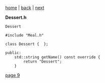 [home](./page01.md) | [back](./page07.md) | [next](./page09.md)

**Dessert.h**
```
Dessert
```

```
#include "Meal.h"
```

```
class Dessert {  };
```

```
public:
    std::string getName() const override {
        return "Dessert";
    }
```


[page 9](./page09.md)
